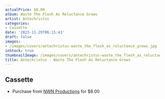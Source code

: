 ```yaml
---
actualPrice: $8.00
album: Waste The Flesh As Reluctance Grows
artist: Antechristus
categories:
- Cassette
date: '2023-11-29T06:15:43'
draft: false
images:
- /images/covers/antechristus-waste_the_flesh_as_reluctance_grows.jpg
inStock: true
thumbnailImage: /images/covers/antechristus-waste_the_flesh_as_reluctance_grows-thumb.jpg
title: Antechristus - Waste The Flesh As Reluctance Grows
---
```


## Cassette
* Purchase from [NWN Productions](http://shop.nwnprod.com/index.php?route=product/product&path=73&product_id=41409&sort=pd.name&order=ASC) for $8.00

